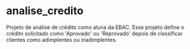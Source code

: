 # analise_credito
Projeto de análise de crédito como aluna da EBAC.
Esse projeto define o crédito solicitado como 'Aprovado' ou 'Reprovado' depois de classificar clientes como adimplentes ou inadimplentes.



